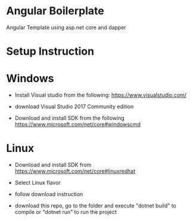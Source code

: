 # Angular Boilerplate
Angular Template using asp.net core and dapper

# Setup Instruction

# Windows
- Install Visual studio from the following:
  https://www.visualstudio.com/

- download Visual Studio 2017 Community edition

- Download and install SDK from the following https://www.microsoft.com/net/core#windowscmd

# Linux
- Download and install SDK from https://www.microsoft.com/net/core#linuxredhat
- Select Linux flavor
- follow download instruction

- download this repo, go to the folder and execute "dotnet build" to compile or "dotnet run" to run the project
